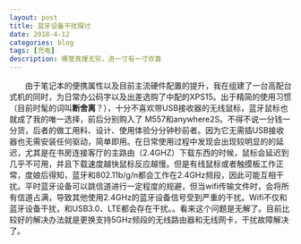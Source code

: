 ```yaml
---
layout: post
title: 蓝牙设备干扰探讨
date: 2018-4-12
categories: blog
tags: [充电]
description: 哪管真理无穷，进一寸有一寸欢喜
---
```


　　由于笔记本的便携属性以及目前主流硬件配置的提升，我在组建了一台高配台式机的同时，为日常办公码字以及出差选购了中配的XPS15。出于精简的使用习惯（目前时髦的词叫**断舍离**？），十分不喜欢带USB接收器的无线鼠标，蓝牙鼠标也就成了我的唯一选择，前后分别购入了 M557和anywhere2S。不得不说一分钱一分货，后者的做工用料、设计、使用体验分分钟秒前者。因为它无需插USB接收器也无需安装任何驱动，简单即用。在日常使用过程中发现会出现较明显的的延迟，尤其是在书房连接客厅的主路由（2.4GHZ）下载东西的时候，鼠标会延迟到几乎不可用，并且下载速度越快鼠标反应越慢。但是有线鼠标或者触摸板工作正常，度娘后得知，蓝牙和802.11b/g/n都会工作在2.4GHz频段，因此可能互相干扰。平时蓝牙设备可以跳信道进行一定程度的规避，但当wifi传输文件时，会将所有信道占满，导致其他使用2.4GHz的蓝牙设备信号受到严重的干扰。Wifi不仅和蓝牙设备干扰，和USB3.0、LTE都会存在干扰。。看来这个问题是无解了。目前比较好的解决办法就是更换支持5GHz频段的无线路由器和无线网卡，干扰故障解决了。












